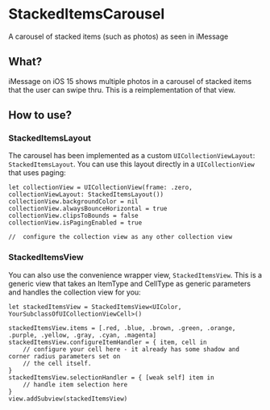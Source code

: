 # StackedItemsCarousel
A carousel of stacked items (such as photos) as seen in iMessage



## What?

iMessage on iOS 15 shows multiple photos in a carousel of stacked items that the user can swipe thru. This is a reimplementation of that view.

## How to use?


### StackedItemsLayout

The carousel has been implemented as a custom `UICollectionViewLayout`: `StackedItemsLayout`. You can use this layout directly in a `UICollectionView` that uses paging:

```
let collectionView = UICollectionView(frame: .zero, collectionViewLayout: StackedItemsLayout())
collectionView.backgroundColor = nil
collectionView.alwaysBounceHorizontal = true
collectionView.clipsToBounds = false
collectionView.isPagingEnabled = true

//  configure the collection view as any other collection view 
```

 

### StackedItemsView

You can also use the convenience wrapper view, `StackedItemsView`. This is a generic view that takes an ItemType and CellType as generic parameters and handles the collection view for you:

```
let stackedItemsView = StackedItemsView<UIColor, YourSubclassOfUICollectionViewCell>()

stackedItemsView.items = [.red, .blue, .brown, .green, .orange, .purple, .yellow, .gray, .cyan, .magenta]
stackedItemsView.configureItemHandler = { item, cell in
	// configure your cell here - it already has some shadow and corner radius parameters set on
	// the cell itself.
}
stackedItemsView.selectionHandler = { [weak self] item in
	// handle item selection here
}
view.addSubview(stackedItemsView)
```

